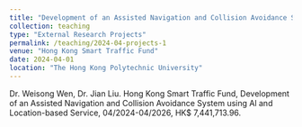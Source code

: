 ```yaml
---
title: "Development of an Assisted Navigation and Collision Avoidance System using Al and Location-based Service"
collection: teaching
type: "External Research Projects"
permalink: /teaching/2024-04-projects-1
venue: "Hong Kong Smart Traffic Fund"
date: 2024-04-01
location: "The Hong Kong Polytechnic University"
---
```


Dr. Weisong Wen, Dr. Jian Liu. Hong Kong Smart Traffic Fund, Development of an Assisted Navigation and Collision Avoidance System using Al and Location-based Service, 04/2024-04/2026, HK$ 7,441,713.96.
